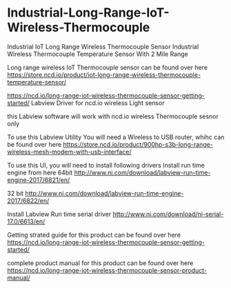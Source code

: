 # Industrial-Long-Range-IoT-Wireless-Thermocouple
Industrial IoT Long Range Wireless Thermocouple Sensor
Industrial Wireless Thermocouple Temperature Sensor With 2 Mile Range 

Long range wireless IoT Thermocouple sensor can be found over here https://store.ncd.io/product/iot-long-range-wireless-thermocouple-temperature-sensor/

https://ncd.io/long-range-iot-wireless-thermocouple-sensor-getting-started/ Labview Driver for ncd.io wireless Light sensor

this Labview software will work with ncd.io wireless Thermocouple sesnor only

To use this Labview Utility You will need a Wireless to USB router, whihc can be found over here https://store.ncd.io/product/900hp-s3b-long-range-wireless-mesh-modem-with-usb-interface/

To use this UI, you will need to install following drivers Install run time engine from here 64bit http://www.ni.com/download/labview-run-time-engine-2017/6821/en/

32 bit http://www.ni.com/download/labview-run-time-engine-2017/6822/en/

Install Labview Run time serial driver http://www.ni.com/download/ni-serial-17.0/6613/en/

Getting strated guide for this product can be found over here https://ncd.io/long-range-iot-wireless-thermocouple-sensor-getting-started/

complete product manual for this product can be found over here https://ncd.io/long-range-iot-wireless-thermocouple-sensor-product-manual/
